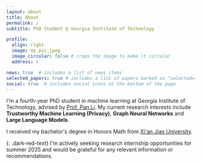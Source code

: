 ```yaml
---
layout: about
title: About
permalink: /
subtitle: PhD Student @ Georgia Institute of Technology

profile:
  align: right
  image: my_pic.jpeg
  image_circular: false # crops the image to make it circular
  address: >

news: true  # includes a list of news items
selected_papers: true # includes a list of papers marked as "selected={true}"
social: true  # includes social icons at the bottom of the page
---
```


I'm a fourth-year PhD student in machine learning at Georgia Institute of Technology, advised by [Prof. Pan Li](https://sites.google.com/view/panli-purdue/home). My current research interests include **Trustworthy Machine Learning (Privacy)**, **Graph Neural Networks** and **Large Language Models**.

I received my bachelor's degree in Honors Math from [Xi'an Jiao University](https://www.xjtu.edu.cn/).

{: .dark-red-text}
I'm actively seeking research internship opportunities for summer 2025 and would be grateful for any relevant information or recommendations.
